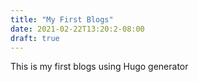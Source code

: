 ```yaml
---
title: "My First Blogs"
date: 2021-02-22T13:20:2-08:00
draft: true
---
```


This is my first blogs using Hugo generator